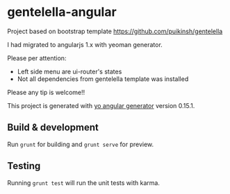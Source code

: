 # gentelella-angular

Project based on bootstrap template 
https://github.com/puikinsh/gentelella

I had migrated to angularjs 1.x with yeoman generator.

Please per attention:
 - Left side menu are ui-router's states
 - Not all dependencies from gentelella template was installed

Please any tip is welcome!!

This project is generated with [yo angular generator](https://github.com/yeoman/generator-angular)
version 0.15.1.

## Build & development

Run `grunt` for building and `grunt serve` for preview.

## Testing

Running `grunt test` will run the unit tests with karma.
